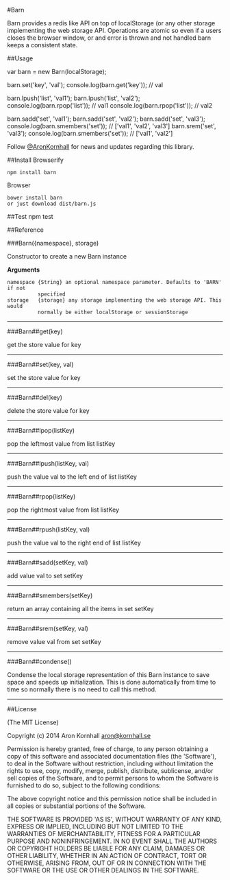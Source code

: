 #Barn

Barn provides a redis like API on top of localStorage (or any other storage
implementing the web storage API. Operations are atomic so even if a users closes
the browser window, or and error is thrown and not handled barn keeps a consistent
state.

##Usage

  var barn = new Barn(localStorage);

  barn.set('key', 'val');
  console.log(barn.get('key')); // val

  barn.lpush('list', 'val1');
  barn.lpush('list', 'val2');
  console.log(barn.rpop('list')); // val1
  console.log(barn.rpop('list')); // val2

  barn.sadd('set', 'val1');
  barn.sadd('set', 'val2');
  barn.sadd('set', 'val3');
  console.log(barn.smembers('set')); // ['val1', 'val2', 'val3']
  barn.srem('set', 'val3');
  console.log(barn.smembers('set')); // ['val1', 'val2']

Follow [@AronKornhall](http://twitter.com/AronKornhall) for news and updates
regarding this library.

##Install
Browserify

    npm install barn

Browser

    bower install barn
    or just download dist/barn.js

##Test
    npm test

##Reference

###Barn({namespace}, storage)

Constructor to create a new Barn instance

__Arguments__
 
    namespace {String} an optional namespace parameter. Defaults to 'BARN' if not
              specified
    storage   {storage} any storage implementing the web storage API. This would
              normally be either localStorage or sessionStorage 

---------

###Barn##get(key)

get the store value for key

---------

###Barn##set(key, val)

set the store value for key

---------

###Barn##del(key)

delete the store value for key

---------

###Barn##lpop(listKey)

pop the leftmost value from list listKey

---------

###Barn##lpush(listKey, val)

push the value val to the left end of list listKey

---------

###Barn##rpop(listKey)

pop the rightmost value from list listKey

---------

###Barn##rpush(listKey, val)

push the value val to the right end of list listKey

---------

###Barn##sadd(setKey, val)

add value val to set setKey

---------

###Barn##smembers(setKey)

return an array containing all the items in set setKey

---------

###Barn##srem(setKey, val)

remove value val from set setKey

---------

###Barn##condense()

Condense the local storage representation of this Barn instance to save space
and speeds up initialization. This is done automatically from time to time so
normally there is no need to call this method.

---------

##License 

(The MIT License)

Copyright (c) 2014 Aron Kornhall <aron@kornhall.se>

Permission is hereby granted, free of charge, to any person obtaining
a copy of this software and associated documentation files (the
'Software'), to deal in the Software without restriction, including
without limitation the rights to use, copy, modify, merge, publish,
distribute, sublicense, and/or sell copies of the Software, and to
permit persons to whom the Software is furnished to do so, subject to
the following conditions:

The above copyright notice and this permission notice shall be
included in all copies or substantial portions of the Software.

THE SOFTWARE IS PROVIDED 'AS IS', WITHOUT WARRANTY OF ANY KIND,
EXPRESS OR IMPLIED, INCLUDING BUT NOT LIMITED TO THE WARRANTIES OF
MERCHANTABILITY, FITNESS FOR A PARTICULAR PURPOSE AND NONINFRINGEMENT.
IN NO EVENT SHALL THE AUTHORS OR COPYRIGHT HOLDERS BE LIABLE FOR ANY
CLAIM, DAMAGES OR OTHER LIABILITY, WHETHER IN AN ACTION OF CONTRACT,
TORT OR OTHERWISE, ARISING FROM, OUT OF OR IN CONNECTION WITH THE
SOFTWARE OR THE USE OR OTHER DEALINGS IN THE SOFTWARE.

